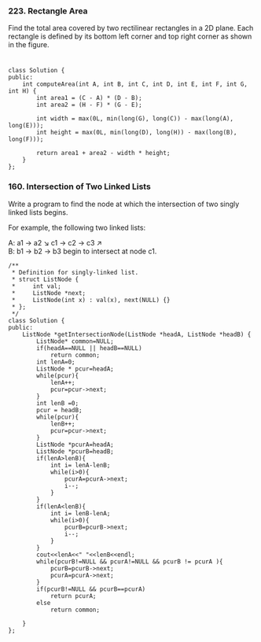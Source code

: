 ### 223. Rectangle Area

Find the total area covered by two rectilinear rectangles in a 2D plane.
Each rectangle is defined by its bottom left corner and top right corner as shown in the figure.

###
```

class Solution {
public:
    int computeArea(int A, int B, int C, int D, int E, int F, int G, int H) {
        int area1 = (C - A) * (D - B);
        int area2 = (H - F) * (G - E);
        
        int width = max(0L, min(long(G), long(C)) - max(long(A), long(E)));
        int height = max(0L, min(long(D), long(H)) - max(long(B), long(F)));
    
        return area1 + area2 - width * height;
    }
};
```

### 160. Intersection of Two Linked Lists
Write a program to find the node at which the intersection of two singly linked lists begins.

For example, the following two linked lists:

A:          a1 → a2
                   ↘
                     c1 → c2 → c3
                   ↗            
B:     b1 → b2 → b3
begin to intersect at node c1.

```
/**
 * Definition for singly-linked list.
 * struct ListNode {
 *     int val;
 *     ListNode *next;
 *     ListNode(int x) : val(x), next(NULL) {}
 * };
 */
class Solution {
public:
    ListNode *getIntersectionNode(ListNode *headA, ListNode *headB) {
        ListNode* common=NULL;
        if(headA==NULL || headB==NULL)
            return common;
        int lenA=0;
        ListNode * pcur=headA;
        while(pcur){
            lenA++;
            pcur=pcur->next;
        }
        int lenB =0;
        pcur = headB;
        while(pcur){
            lenB++;
            pcur=pcur->next;
        }
        ListNode *pcurA=headA;
        ListNode *pcurB=headB;
        if(lenA>lenB){
            int i= lenA-lenB;
            while(i>0){
                pcurA=pcurA->next;
                i--;
            }
        }
        if(lenA<lenB){
            int i= lenB-lenA;
            while(i>0){
                pcurB=pcurB->next;
                i--;
            }
        }
        cout<<lenA<<" "<<lenB<<endl;
        while(pcurB!=NULL && pcurA!=NULL && pcurB != pcurA ){
            pcurB=pcurB->next;
            pcurA=pcurA->next;
        }
        if(pcurB!=NULL && pcurB==pcurA)
            return pcurA;
        else
            return common;
        
    }
};
```

